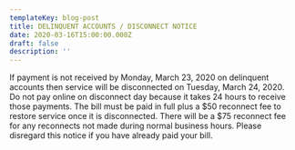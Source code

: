 ```yaml
---
templateKey: blog-post
title: DELINQUENT ACCOUNTS / DISCONNECT NOTICE
date: 2020-03-16T15:00:00.000Z
draft: false
description: ''
---
```

If payment is not received by Monday, March 23, 2020 on delinquent accounts then service will be disconnected on Tuesday, March 24, 2020.  Do not pay online on disconnect day because it takes 24 hours to receive those payments.  The bill must be paid in full plus a $50 reconnect fee to restore service once it is disconnected.  There will be a $75 reconnect fee for any reconnects not made during normal business hours.  Please disregard this notice if you have already paid your bill.
